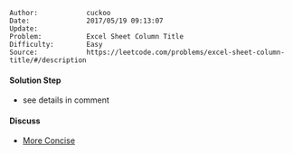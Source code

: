 
    Author:            cuckoo
    Date:              2017/05/19 09:13:07
    Update:            
    Problem:           Excel Sheet Column Title
    Difficulty:        Easy
    Source:            https://leetcode.com/problems/excel-sheet-column-title/#/description

#### Solution Step
 - see details in comment

#### Discuss
 - [More Concise](https://discuss.leetcode.com/topic/6212/share-my-simple-solution-just-a-little-trick-to-handle-corner-case-26)
